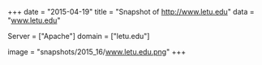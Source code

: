 
+++
date = "2015-04-19"
title = "Snapshot of http://www.letu.edu"
data = "www.letu.edu"

Server = ["Apache"]
domain = ["letu.edu"]

  image = "snapshots/2015_16/www.letu.edu.png"
+++
#
